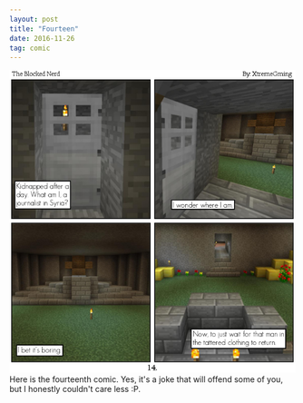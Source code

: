 ```yaml
---
layout: post
title: "Fourteen"
date: 2016-11-26
tag: comic
---
```

<img src="/comics/comic14.png" alt="A joke, sort of." class="inline" />
<br>
Here is the fourteenth comic. Yes, it's a joke that will offend some of you, but I honestly couldn't care less :P.
